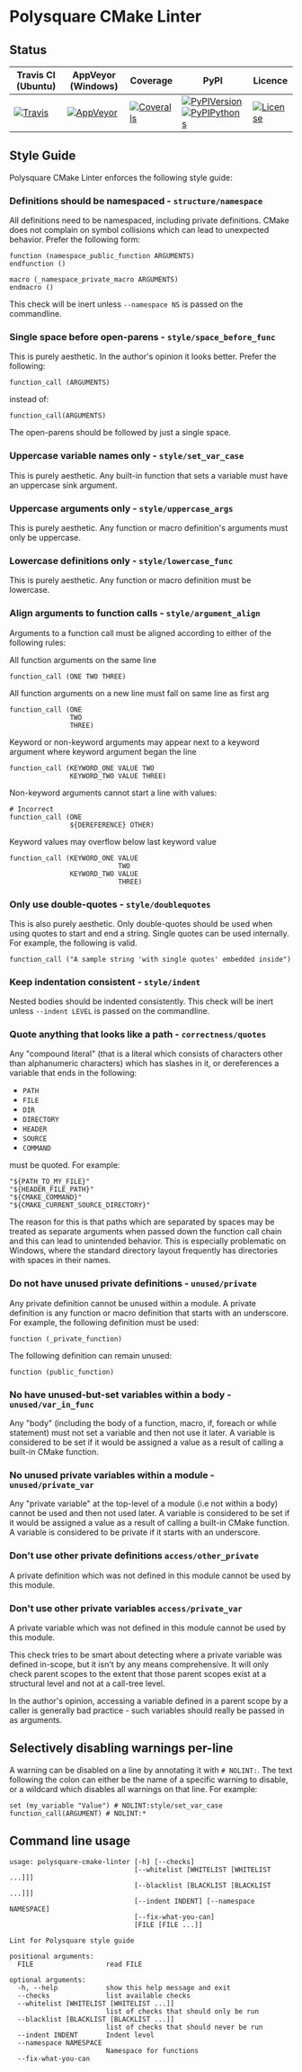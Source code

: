 # Polysquare CMake Linter #

## Status ##

| Travis CI (Ubuntu) | AppVeyor (Windows) | Coverage | PyPI | Licence |
|--------------------|--------------------|----------|------|---------|
|[![Travis](https://img.shields.io/travis/polysquare/polysquare-cmake-linter.svg)](http://travis-ci.org/polysquare/polysquare-cmake-linter)|[![AppVeyor](https://img.shields.io/appveyor/ci/smspillaz/polysquare-cmake-linter-935.svg)](https://ci.appveyor.com/project/smspillaz/polysquare-cmake-linter-935)|[![Coveralls](https://img.shields.io/coveralls/polysquare/polysquare-cmake-linter.svg)](http://coveralls.io/polysquare/polysquare-cmake-linter)|[![PyPIVersion](https://img.shields.io/pypi/v/polysquare-cmake-linter.svg)](https://pypi.python.org/pypi/polysquare-cmake-linter)[![PyPIPythons](https://img.shields.io/pypi/pyversions/polysquare-cmake-linter.svg)](https://pypi.python.org/pypi/polysquare-cmake-linter)|[![License](https://img.shields.io/github/license/polysquare/polysquare-cmake-linter.svg)](http://github.com/polysquare/polysquare-cmake-linter)|

## Style Guide ##

Polysquare CMake Linter enforces the following style guide:

### Definitions should be namespaced - `structure/namespace` ###

All definitions need to be namespaced, including private definitions. CMake
does not complain on symbol collisions which can lead to unexpected behavior.
Prefer the following form:

    function (namespace_public_function ARGUMENTS)
    endfunction ()

    macro (_namespace_private_macro ARGUMENTS)
    endmacro ()

This check will be inert unless `--namespace NS` is passed on the commandline.

### Single space before open-parens - `style/space_before_func` ###

This is purely aesthetic. In the author's opinion it looks better. Prefer
the following:

    function_call (ARGUMENTS)

instead of:

    function_call(ARGUMENTS)

The open-parens should be followed by just a single space.

### Uppercase variable names only - `style/set_var_case` ###

This is purely aesthetic. Any built-in function that sets a variable must
have an uppercase sink argument.

### Uppercase arguments only - `style/uppercase_args` ###

This is purely aesthetic. Any function or macro definition's arguments must
only be uppercase.

### Lowercase definitions only - `style/lowercase_func` ###

This is purely aesthetic. Any function or macro definition must be lowercase.

### Align arguments to function calls - `style/argument_align` ###

Arguments to a function call must be aligned according to either of the
following rules:

All function arguments on the same line

    function_call (ONE TWO THREE)

All function arguments on a new line must fall on same line as first arg

    function_call (ONE
                   TWO
                   THREE)

Keyword or non-keyword arguments may appear next to a keyword argument where
keyword argument began the line

    function_call (KEYWORD_ONE VALUE TWO
                   KEYWORD_TWO VALUE THREE)

Non-keyword arguments cannot start a line with values:

    # Incorrect
    function_call (ONE
                   ${DEREFERENCE} OTHER)

Keyword values may overflow below last keyword value

    function_call (KEYWORD_ONE VALUE
                               TWO
                   KEYWORD_TWO VALUE
                               THREE)

### Only use double-quotes - `style/doublequotes` ###

This is also purely aesthetic. Only double-quotes should be used when using
quotes to start and end a string. Single quotes can be used internally.
For example, the following is valid.

    function_call ("A sample string 'with single quotes' embedded inside")

### Keep indentation consistent - `style/indent` ###

Nested bodies should be indented consistently. This check will be inert unless
`--indent LEVEL` is passed on the commandline.

### Quote anything that looks like a path - `correctness/quotes` ###

Any "compound literal" (that is a literal which consists of characters other
than alphanumeric characters) which has slashes in it, or dereferences a
variable that ends in the following:

* `PATH`
* `FILE`
* `DIR`
* `DIRECTORY`
* `HEADER`
* `SOURCE`
* `COMMAND`

must be quoted. For example:

    "${PATH_TO_MY_FILE}"
    "${HEADER_FILE_PATH}"
    "${CMAKE_COMMAND}"
    "${CMAKE_CURRENT_SOURCE_DIRECTORY}"

The reason for this is that paths which are separated by spaces may be treated
as separate arguments when passed down the function call chain and this can
lead to unintended behavior. This is especially problematic on Windows, where
the standard directory layout frequently has directories with spaces in their
names.

### Do not have unused private definitions  - `unused/private` ####

Any private definition cannot be unused within a module. A private definition
is any function or macro definition that starts with an underscore. For
example, the following definition must be used:

    function (_private_function)

The following definition can remain unused:

    function (public_function)

### No have unused-but-set variables within a body - `unused/var_in_func` ###

Any "body" (including the body of a function, macro, if, foreach or while
statement) must not set a variable and then not use it later. A variable is
considered to be set if it would be assigned a value as a result of calling
a built-in CMake function.

### No unused private variables within a module - `unused/private_var` ###

Any "private variable" at the top-level of a module (i.e not within a body)
cannot be used and then not used later. A variable is considered to be set
if it would be assigned a value as a result of calling a built-in CMake
function. A variable is considered to be private if it starts with an
underscore.

### Don't use other private definitions `access/other_private` ###

A private definition which was not defined in this module cannot
be used by this module.

### Don't use other private variables `access/private_var` ###

A private variable which was not defined in this module cannot
be used by this module.

This check tries to be smart about detecting where a private
variable was defined in-scope, but it isn't by any means
comprehensive. It will only check parent scopes to the extent
that those parent scopes exist at a structural level and not
at a call-tree level.

In the author's opinion, accessing a variable defined in a
parent scope by a caller is generally bad practice - such
variables should really be passed in as arguments.

## Selectively disabling warnings per-line ##

A warning can be disabled on a line by annotating it with `# NOLINT:`. The
text following the colon can either be the name of a specific warning to
disable, or a wildcard which disables all warnings on that line. For example:

    set (my_variable "Value") # NOLINT:style/set_var_case
    function_call(ARGUMENT) # NOLINT:*

## Command line usage ##

    usage: polysquare-cmake-linter [-h] [--checks]
                                   [--whitelist [WHITELIST [WHITELIST ...]]]
                                   [--blacklist [BLACKLIST [BLACKLIST ...]]]
                                   [--indent INDENT] [--namespace NAMESPACE]
                                   [--fix-what-you-can]
                                   [FILE [FILE ...]]

    Lint for Polysquare style guide

    positional arguments:
      FILE                  read FILE

    optional arguments:
      -h, --help            show this help message and exit
      --checks              list available checks
      --whitelist [WHITELIST [WHITELIST ...]]
                            list of checks that should only be run
      --blacklist [BLACKLIST [BLACKLIST ...]]
                            list of checks that should never be run
      --indent INDENT       Indent level
      --namespace NAMESPACE
                            Namespace for functions
      --fix-what-you-can
